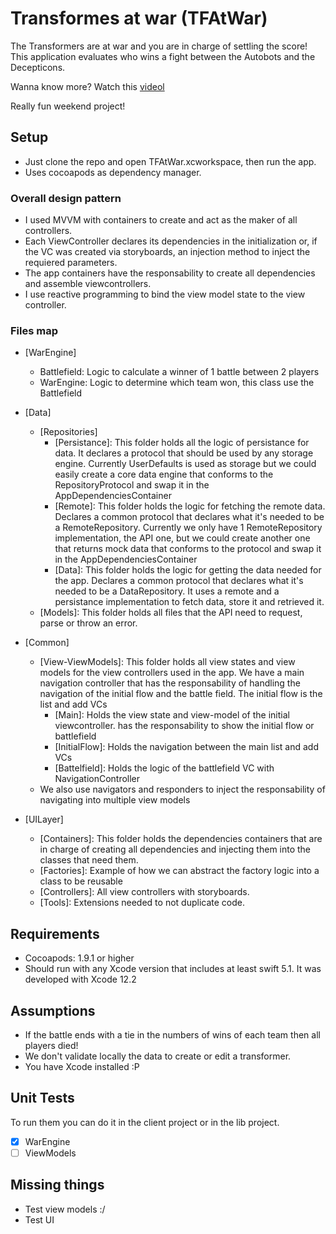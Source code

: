 # Transformes at war (TFAtWar)

The Transformers are at war and you are in charge of settling the score! This application evaluates who wins a fight between the Autobots and the Decepticons.

Wanna know more? 
Watch this [videol](https://www.youtube.com/watch?v=nLS2N9mHWaw)

Really fun weekend project! 

## Setup
- Just clone the repo and open TFAtWar.xcworkspace, then run the app.
- Uses cocoapods as dependency manager.

### Overall design pattern
- I used MVVM with containers to create and act as the maker of all controllers.
- Each ViewController declares its dependencies in the initialization or, if the VC was created via storyboards, an injection method to inject the requiered parameters.
- The app containers have the responsability to create all dependencies and assemble viewcontrollers.
- I use reactive programming to bind the view model state to the view controller.

### Files map
- [WarEngine]
    - Battlefield: Logic to calculate a winner of 1 battle between 2 players
    - WarEngine: Logic to determine which team won, this class use the Battlefield
    
- [Data]
    - [Repositories]
        - [Persistance]: This folder holds all the logic of persistance for data. It declares a protocol that should be used by any storage engine. Currently UserDefaults is used as storage but we could easily create a core data engine that conforms to the RepositoryProtocol and swap it in the AppDependenciesContainer
        - [Remote]: This folder holds the logic for fetching the remote data. Declares a common protocol that declares what it's needed to be a RemoteRepository. Currently we only have 1 RemoteRepository implementation, the API one, but we could create another one that returns mock data that conforms to the protocol and swap it in the AppDependenciesContainer
        - [Data]: This folder holds the logic for getting the data needed for the app. Declares a common protocol that declares what it's needed to be a DataRepository. It uses a remote and a persistance implementation to fetch data, store it and retrieved it. 
    - [Models]: This folder holds all files that the API need to request, parse or throw an error.
    
- [Common]
    - [View-ViewModels]: This folder holds all view states and view models for the view controllers used in the app. We have a main navigation controller that has the responsability of handling the navigation of the initial flow and the battle field. The initial flow is the list and add VCs
        - [Main]: Holds the view state and view-model of the initial viewcontroller. has the responsability to show the initial flow or battlefield
        - [InitialFlow]: Holds the navigation between the main list and add VCs
        - [Battelfield]: Holds the logic of the battlefield VC with NavigationController
    - We also use navigators and responders to inject the responsability of navigating into multiple view models
    
- [UILayer]
    - [Containers]: This folder holds the dependencies containers that are in charge of creating all dependencies and injecting them into the classes that need them.
    - [Factories]: Example of how we can abstract the factory logic into a class to be reusable
    - [Controllers]: All view controllers with storyboards.
    - [Tools]: Extensions needed to not duplicate code.

## Requirements
- Cocoapods: 1.9.1 or higher
- Should run with any Xcode version that includes at least swift 5.1. It was developed with Xcode 12.2

## Assumptions
- If the battle ends with a tie in the numbers of wins of each team then all players died! 
- We don't validate locally the data to create or edit a transformer.
- You have Xcode installed :P

## Unit Tests
To run them you can do it in the client project or in the lib project.

- [x] WarEngine 
- [ ] ViewModels

## Missing things
- Test view models :/ 
- Test UI

